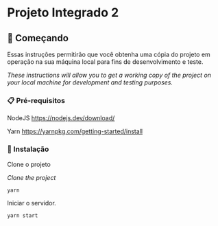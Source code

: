 # Projeto Integrado 2
## 🚀 Começando

Essas instruções permitirão que você obtenha uma cópia do projeto em operação na sua máquina local para fins de desenvolvimento e teste.

*These instructions will allow you to get a working copy of the project on your local machine for development and testing purposes.*

### 📋 Pré-requisitos
NodeJS <https://nodejs.dev/download/>

Yarn <https://yarnpkg.com/getting-started/install>
 
### 🔧 Instalação
Clone o projeto

*Clone the project*

```
yarn
```
Iniciar o servidor.

```
yarn start
```